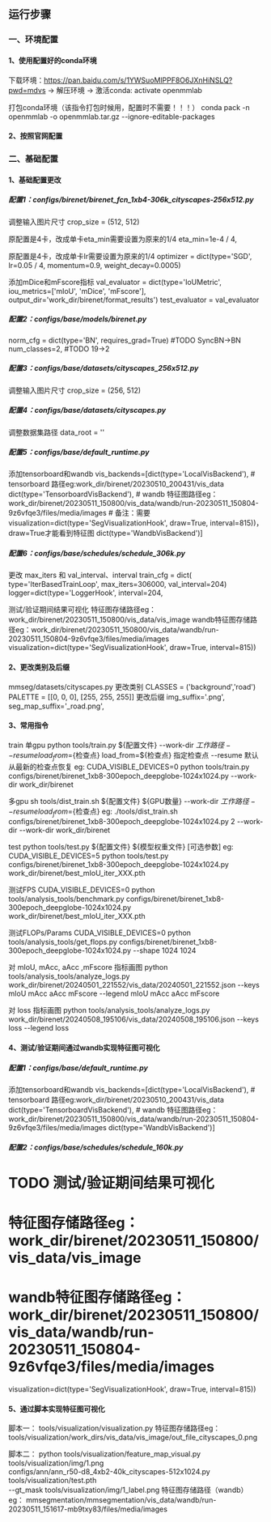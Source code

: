 ## 运行步骤
### 一、环境配置
####  1、使用配置好的conda环境
下载环境：https://pan.baidu.com/s/1YWSuoMlPPF8O6JXnHiNSLQ?pwd=mdvs -> 解压环境 -> 激活conda: activate openmmlab

打包conda环境（该指令打包时候用，配置时不需要！！！） conda pack -n openmmlab -o openmmlab.tar.gz --ignore-editable-packages

#### 2、按照官网配置

### 二、基础配置
#### 1、基础配置更改
#####  配置1：configs/birenet/birenet_fcn_1xb4-306k_cityscapes-256x512.py
调整输入图片尺寸
crop_size = (512, 512)

原配置是4卡，改成单卡eta_min需要设置为原来的1/4
eta_min=1e-4 / 4,

原配置是4卡，改成单卡lr需要设置为原来的1/4
optimizer = dict(type='SGD', lr=0.05 / 4, momentum=0.9, weight_decay=0.0005)

添加mDice和mFscore指标
val_evaluator = dict(type='IoUMetric', iou_metrics=['mIoU', 'mDice', 'mFscore'], output_dir='work_dir/birenet/format_results')
test_evaluator = val_evaluator

##### 配置2：configs/_base_/models/birenet.py
norm_cfg = dict(type='BN', requires_grad=True) #TODO SyncBN->BN
num_classes=2, #TODO 19->2

#####  配置3：configs/_base_/datasets/cityscapes_256x512.py
调整输入图片尺寸
crop_size = (256, 512)

#####  配置4：configs/_base_/datasets/cityscapes.py
调整数据集路径
data_root = ''

##### 配置5：configs/_base_/default_runtime.py
添加tensorboard和wandb
vis_backends=[dict(type='LocalVisBackend'),
              # tensorboard 路径eg:work_dir/birenet/20230510_200431/vis_data
              dict(type='TensorboardVisBackend'),
              # wandb 特征图路径eg：work_dir/birenet/20230511_150800/vis_data/wandb/run-20230511_150804-9z6vfqe3/files/media/images
              # 备注：需要visualization=dict(type='SegVisualizationHook', draw=True, interval=815))，draw=True才能看到特征图
              dict(type='WandbVisBackend')]

#####  配置6：configs/_base_/schedules/schedule_306k.py
更改 max_iters 和 val_interval、interval
train_cfg = dict(
    type='IterBasedTrainLoop', max_iters=306000, val_interval=204) 
logger=dict(type='LoggerHook', interval=204,

测试/验证期间结果可视化
特征图存储路径eg：work_dir/birenet/20230511_150800/vis_data/vis_image
wandb特征图存储路径eg：work_dir/birenet/20230511_150800/vis_data/wandb/run-20230511_150804-9z6vfqe3/files/media/images
visualization=dict(type='SegVisualizationHook', draw=True, interval=815))

#### 2、更改类别及后缀
mmseg/datasets/cityscapes.py
更改类别
CLASSES = ('background','road')
PALETTE = [[0, 0, 0], [255, 255, 255]]
更改后缀
img_suffix='.png',
seg_map_suffix='_road.png',


#### 3、常用指令
train
单gpu
python tools/train.py ${配置文件} --work-dir ${工作路径} --resume  load_from=${检查点}
load_from=${检查点} 指定检查点
--resume 默认从最新的检查点恢复
eg:
CUDA_VISIBLE_DEVICES=0  python tools/train.py  configs/birenet/birenet_1xb8-300epoch_deepglobe-1024x1024.py  --work-dir work_dir/birenet

多gpu
sh tools/dist_train.sh ${配置文件} ${GPU数量} --work-dir  ${工作路径} --resume  load_from=${检查点}
eg:
./tools/dist_train.sh  configs/birenet/birenet_1xb8-300epoch_deepglobe-1024x1024.py 2
--work-dir --work-dir work_dir/birenet

test
python tools/test.py ${配置文件} ${模型权重文件} [可选参数]
eg:
CUDA_VISIBLE_DEVICES=5 python tools/test.py configs/birenet/birenet_1xb8-300epoch_deepglobe-1024x1024.py  work_dir/birenet/best_mIoU_iter_XXX.pth

测试FPS
CUDA_VISIBLE_DEVICES=0 python tools/analysis_tools/benchmark.py configs/birenet/birenet_1xb8-300epoch_deepglobe-1024x1024.py  work_dir/birenet/best_mIoU_iter_XXX.pth

测试FLOPs/Params
CUDA_VISIBLE_DEVICES=0 python tools/analysis_tools/get_flops.py  configs/birenet/birenet_1xb8-300epoch_deepglobe-1024x1024.py   --shape 1024 1024

对 mIoU, mAcc, aAcc ,mFscore 指标画图
python tools/analysis_tools/analyze_logs.py work_dir/birenet/20240501_221552/vis_data/20240501_221552.json --keys mIoU mAcc aAcc mFscore --legend mIoU mAcc aAcc mFscore

对 loss 指标画图
python tools/analysis_tools/analyze_logs.py work_dir/birenet/20240508_195106/vis_data/20240508_195106.json --keys loss --legend loss


#### 4、测试/验证期间通过wandb实现特征图可视化
##### 配置1：configs/_base_/default_runtime.py
添加tensorboard和wandb
vis_backends=[dict(type='LocalVisBackend'),
              # tensorboard 路径eg:work_dir/birenet/20230510_200431/vis_data
              dict(type='TensorboardVisBackend'),
              # wandb 特征图路径eg：work_dir/birenet/20230511_150800/vis_data/wandb/run-20230511_150804-9z6vfqe3/files/media/images
              dict(type='WandbVisBackend')]

##### 配置2：configs/_base_/schedules/schedule_160k.py
# TODO 测试/验证期间结果可视化
# 特征图存储路径eg：work_dir/birenet/20230511_150800/vis_data/vis_image
# wandb特征图存储路径eg：work_dir/birenet/20230511_150800/vis_data/wandb/run-20230511_150804-9z6vfqe3/files/media/images
visualization=dict(type='SegVisualizationHook', draw=True, interval=815))


#### 5、通过脚本实现特征图可视化
脚本一：
tools/visualization/visualization.py
特征图存储路径eg：
tools/visualization/work_dirs/vis_data/vis_image/out_file_cityscapes_0.png

脚本二：
python tools/visualization/feature_map_visual.py \
tools/visualization/img/1.png \
configs/ann/ann_r50-d8_4xb2-40k_cityscapes-512x1024.py \
tools/visualization/test.pth \
--gt_mask tools/visualization/img/1_label.png
特征图存储路径（wandb）eg：
mmsegmentation/mmsegmentation/vis_data/wandb/run-20230511_151617-mb9txy83/files/media/images
